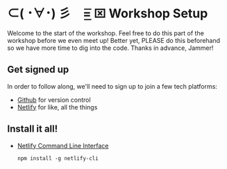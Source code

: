 # ⊂( ･∀･) 彡　=͟͟͞͞ ⌧ Workshop Setup

Welcome to the start of the workshop. Feel free to do this part of the workshop before we even meet up! Better yet, PLEASE do this beforehand so we have more time to dig into the code. Thanks in advance, Jammer!

## Get signed up

In order to follow along, we'll need to sign up to join a few tech platforms:

- [Github](https://github.com/join) for version control
- [Netlify](https://app.netlify.com/signup?utm_source=repo&utm_medium=tzm-bp-workshop-tzm&utm_campaign=devex) for like, all the things


## Install it all!

- [Netlify Command Line Interface](https://docs.netlify.com/cli/get-started/?utm_source=repo&utm_medium=tzm-bp-workshop-tzm&utm_campaign=devex)

  `npm install -g netlify-cli`
